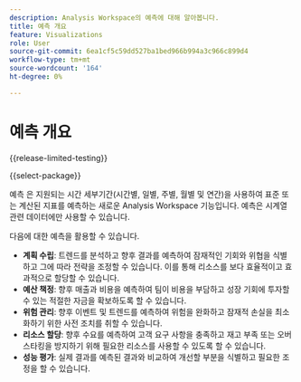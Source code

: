 ```yaml
---
description: Analysis Workspace의 예측에 대해 알아봅니다.
title: 예측 개요
feature: Visualizations
role: User
source-git-commit: 6ea1cf5c59dd527ba1bed966b994a3c966c899d4
workflow-type: tm+mt
source-wordcount: '164'
ht-degree: 0%

---
```


# 예측 개요

{{release-limited-testing}}

{{select-package}}

예측 은 지원되는 시간 세부기간(시간별, 일별, 주별, 월별 및 연간)을 사용하여 표준 또는 계산된 지표를 예측하는 새로운 Analysis Workspace 기능입니다. 예측은 시계열 관련 데이터에만 사용할 수 있습니다.

다음에 대한 예측을 활용할 수 있습니다.

* **계획 수립**: 트렌드를 분석하고 향후 결과를 예측하여 잠재적인 기회와 위협을 식별하고 그에 따라 전략을 조정할 수 있습니다. 이를 통해 리소스를 보다 효율적이고 효과적으로 할당할 수 있습니다.
* **예산 책정**: 향후 매출과 비용을 예측하여 팀이 비용을 부담하고 성장 기회에 투자할 수 있는 적절한 자금을 확보하도록 할 수 있습니다.
* **위험 관리**: 향후 이벤트 및 트렌드를 예측하여 위험을 완화하고 잠재적 손실을 최소화하기 위한 사전 조치를 취할 수 있습니다.
* **리소스 할당**: 향후 수요를 예측하여 고객 요구 사항을 충족하고 재고 부족 또는 오버스타킹을 방지하기 위해 필요한 리소스를 사용할 수 있도록 할 수 있습니다.
* **성능 평가**: 실제 결과를 예측된 결과와 비교하여 개선할 부분을 식별하고 필요한 조정을 할 수 있습니다.



